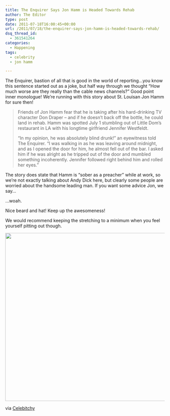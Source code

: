 ```yaml
---
title: The Enquirer Says Jon Hamm is Headed Towards Rehab
author: The Editor
type: post
date: 2011-07-18T16:00:45+00:00
url: /2011/07/18/the-enquirer-says-jon-hamm-is-headed-towards-rehab/
dsq_thread_id:
  - 361541264
categories:
  - Happening
tags:
  - celebrity
  - jon hamm

---
```

The Enquirer, bastion of all that is good in the world of reporting&#8230;you know this sentence started out as a joke, but half way through we thought &#8220;How much worse are they really than the cable news channels?&#8221; Good point inner monologue! We&#8217;re running with this story about St. Louisan Jon Hamm for sure then!

> Friends of Jon Hamm fear that he is taking after his hard-drinking TV character Don Draper &#8211; and if he doesn’t back off the bottle, he could land in rehab. Hamm was spotted July 1 stumbling out of Little Dom’s restaurant in LA with his longtime girlfriend Jennifer Westfeldt.
> 
> “In my opinion, he was absolutely blind drunk!” an eyewitness told The Enquirer. “I was walking in as he was leaving around midnight, and as I opened the door for him, he almost fell out of the bar. I asked him if he was alright as he tripped out of the door and mumbled something incoherently. Jennifer followed right behind him and rolled her eyes.”

The story does state that Hamm is &#8220;sober as a preacher&#8221; while at work, so we&#8217;re not exactly talking about Andy Dick here, but clearly some people are worried about the handsome leading man. If you want some advice Jon, we say&#8230;

&#8230;woah.

Nice beard and hat! Keep up the awesomeness!

We would recommend keeping the stretching to a minimum when you feel yourself pitting out though.

[<img class="aligncenter size-full wp-image-10318" title="jon_hamm_cardinals" src="http://media.punchingkitty.com/wordpress/2011/07/jon_hamm_cardinals.jpeg" alt="" width="600" height="530" />][1]

via <a href="http://www.celebitchy.com/168683/enquirer_jon_hamm_is_a_boozehound_he_might_need_rehab/" target="_blank">Celebitchy</a>

&nbsp;

 [1]: http://media.punchingkitty.com/wordpress/2011/07/jon_hamm_cardinals.jpeg